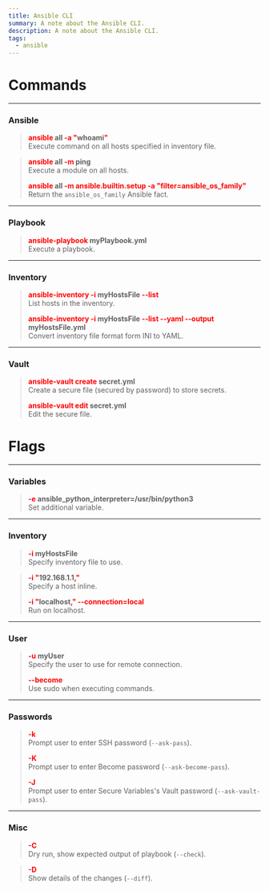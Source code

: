 ```yaml
---
title: Ansible CLI
summary: A note about the Ansible CLI.
description: A note about the Ansible CLI.
tags:
  - ansible
---
```


# Commands

---

### Ansible


 > 
 > **<font color=red>ansible</font> all <font color=red>-a "</font>whoami<font color=red>"</font>**</br>
 > Execute command on all hosts specified in inventory file.

 > 
 > **<font color=red>ansible</font> all <font color=red>-m</font> ping**</br>
 > Execute a module on all hosts.
 > 
 > **<font color=red>ansible</font> all <font color=red>-m ansible.builtin.setup -a "filter=ansible_os_family"</font>**</br>
 > Return the `ansible_os_family` Ansible fact.

---

### Playbook


 > 
 > **<font color=red>ansible-playbook</font> myPlaybook.yml**</br>
 > Execute a playbook.

---

### Inventory


 > 
 > **<font color=red>ansible-inventory -i</font> myHostsFile <font color=red>--list</font>**</br>
 > List hosts in the inventory.
 > 
 > **<font color=red>ansible-inventory -i</font> myHostsFile <font color=red>--list --yaml --output</font> myHostsFile.yml**</br>
 > Convert inventory file format form INI to YAML.

---

### Vault


 > 
 > **<font color=red>ansible-vault create</font> secret.yml**</br>
 > Create a secure file (secured by password) to store secrets.
 > 
 > **<font color=red>ansible-vault edit</font> secret.yml**</br>
 > Edit the secure file.

# Flags

---

### Variables


 > 
 > **<font color=red>-e</font> ansible_python_interpreter=/usr/bin/python3**</br>
 > Set additional variable.

---

### Inventory


 > 
 > **<font color=red>-i</font> myHostsFile**</br>
 > Specify inventory file to use.

 > 
 > **<font color=red>-i "</font>192.168.1.1<font color=red>,"</font>**</br>
 > Specify a host inline.
 > 
 > **<font color=red>-i "</font>localhost<font color=red>," --connection=local</font>**</br>
 > Run on localhost.

---

### User


 > 
 > **<font color=red>-u</font> myUser**</br>
 > Specify the user to use for remote connection.
 > 
 > **<font color=red>--become</font>**</br>
 > Use sudo when executing commands.

---

### Passwords


 > 
 > **<font color=red>-k</font>**</br>
 > Prompt user to enter SSH password (`--ask-pass`).
 > 
 > **<font color=red>-K</font>**</br>
 > Prompt user to enter Become password (`--ask-become-pass`).
 > 
 > **<font color=red>-J</font>**</br>
 > Prompt user to enter Secure Variables's Vault password (`--ask-vault-pass`).

---

### Misc


 > 
 > **<font color=red>-C</font>**</br>
 > Dry run, show expected output of playbook (`--check`).

 > 
 > **<font color=red>-D</font>**</br>
 > Show details of the changes (`--diff`).
